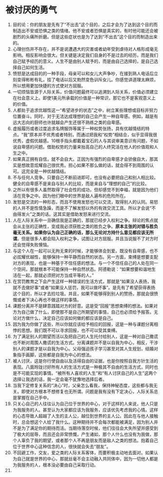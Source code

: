 # 被讨厌的勇气

1. 目的论：你的朋友是先有了“不出去”这个目的，之后才会为了达到这个目的而制造出不安或恐惧之类的情绪。他不安或者恐惧是真实的，有时他可能还会被剧烈的头痛所折磨。但是这些症状也是为了达到“不出去”这个目的而制造出来的。
2. 心理创伤并不存在，并不是说遭遇大的灾害或者幼年受到虐待对人格形成毫无影响。相反影响会很大。但关键是决定我们自身的不是过去的经历，而是我们自己赋予经历的意义。人生不是由别人赋予的，而是由自己选择的，是自己选择自己如何生活。
3. 愤怒是达成目的的一种手段，母亲可以和女儿大声争吵，在接到熟人电话后立刻变得彬彬有礼，挂了电话以后又勃然变色训斥女儿。你感觉讲道理太麻烦，所以想用更加快捷的方式使对方屈服。
4. 一切烦恼皆源于人际关系，价值问题最终可以追溯到人际关系，价值必须建立在社会意义上。即使1美元所承载的价值是一种常识，那它也不是客观意义上的价值。
5. 人都处于追求优越性这一“希望进步的状态”之中，树立某些理想或目标并努力位置奋斗。同时，对于无法达成理想的自己会产生一种自卑感。例如，越是有远大志向的厨师也许就越会产生还很不熟练之类的自卑感。
6. 虚报履历或者过度追求名牌服饰等属于一种权势张扬，具有优越情结的特点。“我”原本并不优秀或者特别，而通过把我和“权势”相结合，似乎显得我很优秀，虚假优越感。10根手指头都戴着宝石的人与其说审美意识有问题，不如说自卑感的问题。借助权势的力量来抬高自己的人终究活在他人的价值观和人生之中。
7. 如果真正拥有自信，就不会自大。正因为有强烈的自卑感才会骄傲自大，那其实是想故意炫耀自己很优秀。担心如果不那么做的话，就会得不到周围的认可。这完全是一种优越情结。
8. 不与任何人竞争。只要自己不断前进即可，也没有必要把自己和别人相比较。健全的自卑感不是来自与别人的比较，而是来自与“理想的自己”的比较。
9. 之所以有很多人虽然取得了社会性的成功，但却感觉不到幸福，就是因为他们活在竞争之中。因为他们眼中的世界是敌人遍布的危险所在。
10. 发怒是交流的一种形态，而且不使用发怒也可以交流，取得别人的认同。易怒的人并不是性情急躁，而是不了解发怒以外的有效交流工具。所以才会说“不由得发火”之类的话。这其实是借助发怒来进行交流。
11. 人在人际关系中一旦确信我是正确的，那就已经步入权利之争。辩论的焦点就会从主张的正确性，变成我必须获胜之类的胜负之争。**原本主张的对错与胜负毫无关系。如果你认为自己正确的话，那么无论对方持什么意见都应该无所谓**。但是很多人都会陷入权利之争，试图让对方屈服。并且当说服不了对方时还会觉得失败懊恼。
12. 与这个人在一起可以无拘无束的时候，才能够体会到爱。既没有自卑感，也不必炫耀优越性，能够保持一种平静而自然的状态。另一方面，束缚是想要支配对方的表现，也是一种基于不信任感的想法。与一个不信任自己的人处在同一个空间，那就根本不可能保持一种自然状态。阿德勒说：“如果想要和谐地生活在一起，那就必须把对方当成平等的人。”
13. 在赏罚教育之下会产生这样一种错误的生活方式，那就是“如果没人表扬，我就不去做好事”或者“如果没人惩罚，我可以做坏事”。是先有了希望获得表扬这个目的，所以才去捡垃圾。并且，如果不能够得到别人的赞扬，那就会很愤慨或者下决心再也不做这样的事情。
14. 课题分离并不是肆意践踏对方的好意。这是受“回报”思想束缚的想法。如果对方为自己做了什么，即使那不是自己所期望的事情，自己也必须给予报答。无论对方做什么，决定自己应该如何做的都应该是自己。
15. 因为我为你做了这些，所以你就应该给予相应的回报，这是一种与课题分离相悖的思想。我们既不可以寻求回报，也不可以受其束缚。
16. 为了满足别人的期望而活以及把自己的人生托付给别人，这是一种对自己撒谎也不断对周围人撒谎的生活方式。分离课题并不是以自我为中心，相反，干涉别人的课题才是以自我为中心。父母强迫孩子学习甚至对其人生规划，结婚对象指手画脚，这些都是自我为中心的想法。
17. 被人讨厌，这是你行使自由以及活得自由的证据，也是你按照自我方针生活的表现。八面玲珑讨好所有人的生活方式是一种极其不自由的生活方式，同时也是不可能实现的事情。“被所有人喜欢的人生”和“有人讨厌自己的人生”这两个选择让我选的话，我一定会毫不犹豫地选择后者。
18. 当我下定修复关系的“决心”时，父亲怎么看我，保持神秘态度，这些都与我无关。即使对方根本不想修复也无所谓。问题是我有没有下定决心，人际关系总是掌握在自己手中。
19. 只关心自己的人往往认为自己位于世界的中心，对于这样的人来说，他人只是为我服务的人。甚至认为大家都应该为我服务，应该优先考虑我的心情。这样的心态导致人超越了人生的主人公，越位到世界的主人公。因此在与他人接触时，总会想这个人给了我什么。这种期待并不会每次都能被满足，因为别人并不是为了满足你的期待而活。当期待落空时候，他们往往会大失所望并感受到了极大的屈辱，而且还会非常愤慨，产生诸如，那个人什么也没有为我做，那个人辜负了我的期望，或者那个人不再是朋友而是敌人之类的想法。抱着自己位于世界中心这种信念的人，很快就会失去“朋友”。
20. 不回避工作，交友，爱之类的人际关系客体，而要积极主动地去面对。如果认为自己就是世界的中心，那就丝毫不会主动融入共同体中，因为一切他人都是为我服务的人，根本没必要由自己采取行动。
21. 
